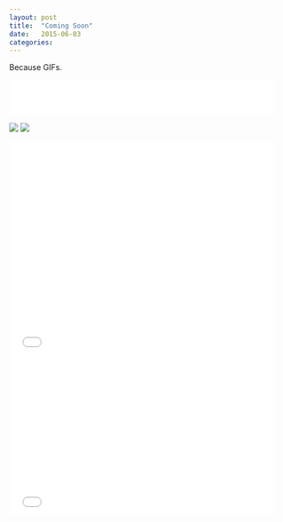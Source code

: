 ```yaml
---
layout: post
title:  "Coming Soon"
date:   2015-06-03
categories:
---
```


Because GIFs.

<iframe src="//giphy.com/embed/8VjzJcIMSMF20?html5=true" width="480" height="64" frameBorder="0" webkitAllowFullScreen mozallowfullscreen allowFullScreen></iframe>

![](//d2czwilouzuoar.cloudfront.net/coming-soon/webpage_construction.gif)
![](//d2czwilouzuoar.cloudfront.net/coming-soon/fire-under-construction-animation.gif)

<iframe src="//giphy.com/embed/14bNUOL31rVHyg?html5=true" width="480" height="30" frameBorder="0" webkitAllowFullScreen mozallowfullscreen allowFullScreen></iframe>

<iframe src="//giphy.com/embed/mCJDb4uN6JE4g?html5=true" width="480" height="363" frameBorder="0" webkitAllowFullScreen mozallowfullscreen allowFullScreen></iframe>

<iframe src="//giphy.com/embed/FcOliejmZ6nVS?html5=true" width="480" height="280" frameBorder="0" webkitAllowFullScreen mozallowfullscreen allowFullScreen></iframe>

